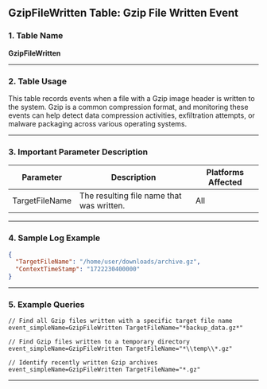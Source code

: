 ## GzipFileWritten Table: Gzip File Written Event

### 1. Table Name
**GzipFileWritten**

---

### 2. Table Usage
This table records events when a file with a Gzip image header is written to the system. Gzip is a common compression format, and monitoring these events can help detect data compression activities, exfiltration attempts, or malware packaging across various operating systems.

---

### 3. Important Parameter Description

| Parameter | Description | Platforms Affected |
|---|---|---|
| TargetFileName | The resulting file name that was written. | All |

---

### 4. Sample Log Example

```json
{
  "TargetFileName": "/home/user/downloads/archive.gz",
  "ContextTimeStamp": "1722230400000"
}
```
---
### 5. Example Queries
```xql
// Find all Gzip files written with a specific target file name
event_simpleName=GzipFileWritten TargetFileName="*backup_data.gz*"

// Find Gzip files written to a temporary directory
event_simpleName=GzipFileWritten TargetFileName="*\\temp\\*.gz"

// Identify recently written Gzip archives
event_simpleName=GzipFileWritten TargetFileName="*.gz"
```
---